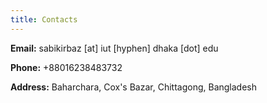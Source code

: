 ```yaml
---
title: Contacts
---
```

**Email:** sabikirbaz [at] iut [hyphen] dhaka [dot] edu

**Phone:** +88016238483732

**Address:** Baharchara, Cox's Bazar, Chittagong, Bangladesh